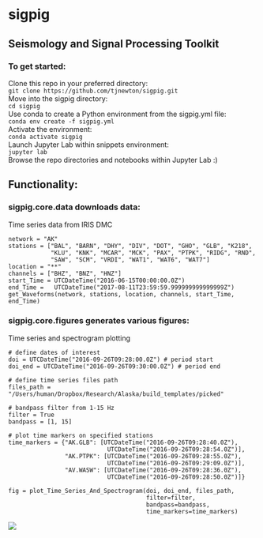 # sigpig
## Seismology and Signal Processing Toolkit 

### To get started:
Clone this repo in your preferred directory:  
`git clone https://github.com/tjnewton/sigpig.git`  
Move into the sigpig directory:  
`cd sigpig`  
Use conda to create a Python environment from the sigpig.yml file:  
`conda env create -f sigpig.yml`  
Activate the environment:  
`conda activate sigpig`  
Launch Jupyter Lab within snippets environment:  
`jupyter lab`  
Browse the repo directories and notebooks within Jupyter Lab :)

## Functionality:
### sigpig.core.data downloads data:  
Time series data from IRIS DMC  
```
network = "AK"
stations = ["BAL", "BARN", "DHY", "DIV", "DOT", "GHO", "GLB", "K218",
            "KLU", "KNK", "MCAR", "MCK", "PAX", "PTPK", "RIDG", "RND",
            "SAW", "SCM", "VRDI", "WAT1", "WAT6", "WAT7"]
location = "**"
channels = ["BHZ", "BNZ", "HNZ"]
start_Time = UTCDateTime("2016-06-15T00:00:00.0Z")
end_Time =   UTCDateTime("2017-08-11T23:59:59.999999999999999Z")
get_Waveforms(network, stations, location, channels, start_Time, end_Time)
```

### sigpig.core.figures generates various figures:  
Time series and spectrogram plotting  
```
# define dates of interest
doi = UTCDateTime("2016-09-26T09:28:00.0Z") # period start
doi_end = UTCDateTime("2016-09-26T09:30:00.0Z") # period end

# define time series files path
files_path = "/Users/human/Dropbox/Research/Alaska/build_templates/picked"

# bandpass filter from 1-15 Hz
filter = True
bandpass = [1, 15]

# plot time markers on specified stations
time_markers = {"AK.GLB": [UTCDateTime("2016-09-26T09:28:40.0Z"),
							UTCDateTime("2016-09-26T09:28:54.0Z")],
				"AK.PTPK": [UTCDateTime("2016-09-26T09:28:55.0Z"),
							UTCDateTime("2016-09-26T09:29:09.0Z")],
				"AV.WASW": [UTCDateTime("2016-09-26T09:28:36.0Z"),
							UTCDateTime("2016-09-26T09:28:50.0Z")]}

fig = plot_Time_Series_And_Spectrogram(doi, doi_end, files_path,
									   filter=filter,
									   bandpass=bandpass,
									   time_markers=time_markers)
```
![](doc/images/ts-spect.png?raw=true)
